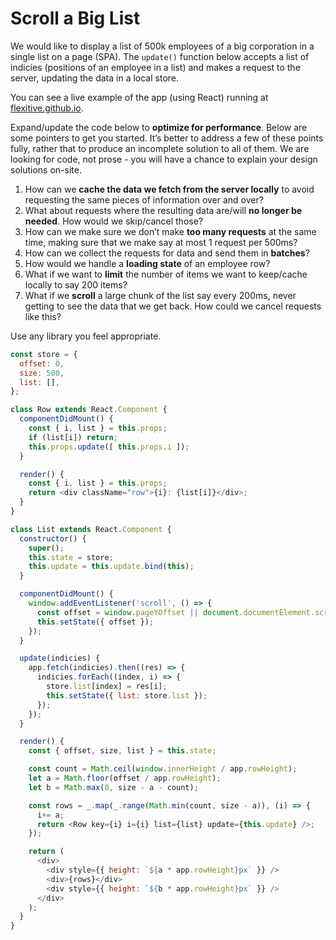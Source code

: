# Scroll a Big List

We would like to display a list of 500k employees of a big corporation in a single list on a page (SPA). The `update()` function below accepts a list of indicies (positions of an employee in a list) and makes a request to the server, updating the data in a local store.

You can see a live example of the app (using React) running at [flexitive.github.io](https://flexitive.github.io/engineering-interviews/scroll-list/example/).

Expand/update the code below to **optimize for performance**. Below are some pointers to get you started. It’s better to address a few of these points fully, rather that to produce an incomplete solution to all of them. We are looking for code, not prose - you will have a chance to explain your design solutions on-site.

1. How can we **cache the data we fetch from the server locally** to avoid requesting the same pieces of information over and over?
2. What about requests where the resulting data are/will **no longer be needed**. How would we skip/cancel those?
3. How can we make sure we don’t make **too many requests** at the same time, making sure that we make say at most 1 request per 500ms?
4. How can we collect the requests for data and send them in **batches**?
5. How would we handle a **loading state** of an employee row?
6. What if we want to **limit** the number of items we want to keep/cache locally to say 200 items?
7. What if we **scroll** a large chunk of the list say every 200ms, never getting to see the data that we get back. How could we cancel requests like this?

Use any library you feel appropriate.

```javascript
const store = {
  offset: 0,
  size: 500,
  list: [],
};

class Row extends React.Component {
  componentDidMount() {
    const { i, list } = this.props;
    if (list[i]) return;
    this.props.update([ this.props.i ]);
  }

  render() {
    const { i, list } = this.props;
    return <div className="row">{i}: {list[i]}</div>;
  }
}

class List extends React.Component {
  constructor() {
    super();
    this.state = store;
    this.update = this.update.bind(this);
  }

  componentDidMount() {
    window.addEventListener('scroll', () => {
      const offset = window.pageYOffset || document.documentElement.scrollTop || document.body.scrollTop || 0;
      this.setState({ offset });
    });
  }

  update(indicies) {
    app.fetch(indicies).then((res) => {
      indicies.forEach((index, i) => {
        store.list[index] = res[i];
        this.setState({ list: store.list });
      });
    });
  }

  render() {
    const { offset, size, list } = this.state;

    const count = Math.ceil(window.innerHeight / app.rowHeight);
    let a = Math.floor(offset / app.rowHeight);
    let b = Math.max(0, size - a - count);

    const rows = _.map(_.range(Math.min(count, size - a)), (i) => {
      i+= a;
      return <Row key={i} i={i} list={list} update={this.update} />;
    });

    return (
      <div>
        <div style={{ height: `${a * app.rowHeight}px` }} />
        <div>{rows}</div>
        <div style={{ height: `${b * app.rowHeight}px` }} />
      </div>
    );
  }
}
```
